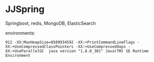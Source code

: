 # JJSpring
Springboot, 
redis, 
MongoDB, 
ElasticSearch

environments:

`912 -XX:MaxHeapSize=8589934592 -XX:+PrintCommandLineFlags -XX:+UseCompressedClassPointers -XX:+UseCompressedOops -XX:+UseParallelGC 
java version "1.8.0_301"
Java(TM) SE Runtime Environment`
